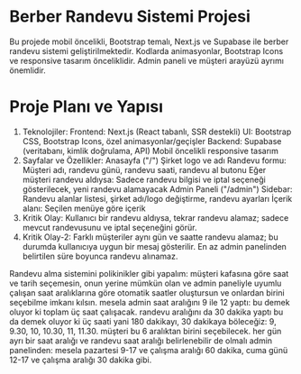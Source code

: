 <!-- Use this file to provide workspace-specific custom instructions to Copilot. For more details, visit https://code.visualstudio.com/docs/copilot/copilot-customization#_use-a-githubcopilotinstructionsmd-file -->

# Berber Randevu Sistemi Projesi
Bu projede mobil öncelikli, Bootstrap temalı, Next.js ve Supabase ile berber randevu sistemi geliştirilmektedir. Kodlarda animasyonlar, Bootstrap Icons ve responsive tasarım önceliklidir. Admin paneli ve müşteri arayüzü ayrımı önemlidir.

# Proje Planı ve Yapısı
1. Teknolojiler:
Frontend: Next.js (React tabanlı, SSR destekli)
UI: Bootstrap CSS, Bootstrap Icons, özel animasyonlar/geçişler
Backend: Supabase (veritabanı, kimlik doğrulama, API)
Mobil öncelikli responsive tasarım
2. Sayfalar ve Özellikler:
Anasayfa ("/")
Şirket logo ve adı
Randevu formu: Müşteri adı, randevu günü, randevu saati, randevu al butonu
Eğer müşteri randevu aldıysa: Sadece randevu bilgisi ve iptal seçeneği gösterilecek, yeni randevu alamayacak
Admin Paneli ("/admin")
Sidebar: Randevu alanlar listesi, şirket adı/logo değiştirme, randevu ayarları
İçerik alanı: Seçilen menüye göre içerik
3. Kritik Olay:
Kullanıcı bir randevu aldıysa, tekrar randevu alamaz; sadece mevcut randevusunu ve iptal seçeneğini görür.
4. Kritik Olay-2:
Farklı müşteriler aynı gün ve saatte randevu alamaz; bu durumda kullanıcıya uygun bir mesaj gösterilir. En az admin panelinden belirtilen süre boyunca randevu alınamaz.


Randevu alma sistemini polikinikler gibi yapalım: müşteri kafasına göre saat ve tarih seçemesin, onun yerine mümkün olan ve admin paneliyle uyumlu çalışan saat aralıklarına göre otomatik saatler oluştursun ve onlardan birini seçebilme imkanı kılsın. mesela admin saat aralığını 9 ile 12 yaptı: bu demek oluyor ki toplam üç saat çalışacak. randevu aralığını da 30 dakika yaptı bu da demek oluyor ki üç saati yani 180 dakikayı, 30 dakikaya böleceğiz: 9, 9.30, 10, 10.30, 11, 11.30. müşteri bu 6 aralıktan birini seçebilecek. her gün ayrı bir saat aralığı ve randevu saat aralığı belirlenebilir de olmalı admin panelinden: mesela pazartesi 9-17 ve çalışma aralığı 60 dakika, cuma günü 12-17 ve çalışma aralığı 30 dakika gibi.
